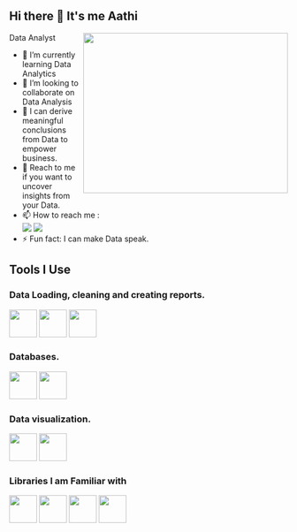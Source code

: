 ## Hi there 👋 It's me Aathi

Data Analyst
<img align="right" width="370" height="290" src="https://media1.giphy.com/media/v1.Y2lkPTc5MGI3NjExdDQ0Ymx5cXc5c2ZzeWJwOGZmMHR1andwZnJ0Mm5jeXhhMnR4aXA3YSZlcD12MV9pbnRlcm5hbF9naWZfYnlfaWQmY3Q9Zw/3oKIPEqDGUULpEU0aQ/giphy.gif">            

- 🌱 I’m currently learning Data Analytics
- 👯 I’m looking to collaborate on Data Analysis
- 🤔 I can derive meaningful conclusions from Data to empower business.
- 💬 Reach to me if you want to uncover insights from your Data.
- 📫 How to reach me :
<br /> [<img src="https://img.shields.io/badge/Gmail-D14836?style=for-the-badge&logo-gmail&logoColor=white" />](mailto:aathimuthu00a@gmail.com) [<img src="https://img.shields.io/badge/LinkedIn-0077B5?style=for-the-badge&logo=linkedin&logoColor=white" />](www.linkedin.com/in/aathimuthu)
- ⚡ Fun fact: I can make Data speak.

## Tools I Use
### Data Loading, cleaning and creating reports.
 <img height="50" width="50" src="https://img.icons8.com/?size=48&id=117561&format=png" />     <img height="50" width="50" src="https://img.icons8.com/?size=80&id=1Jl2zpR0qXAw&format=png" />    <img height="50" width="50" src="https://img.icons8.com/color/48/000000/mysql-logo.png"/> 

### Databases.
<img height="50" width="50" src="https://img.icons8.com/?size=48&id=yAk24Bd8TOKS&format=png"/> <img height="50" width="50" src="https://img.icons8.com/color/48/000000/mysql-logo.png"/> 

### Data visualization.
<img height="50" width="50" src="https://img.icons8.com/?size=48&id=9Kvi1p1F0tUo&format=png" />       <img height="50" width="50" src="https://img.icons8.com/?size=48&id=Ny0t2MYrJ70p&format=png" />

### Libraries I am Familiar with
<img height="50" width="50" src="https://img.icons8.com/?size=48&id=aR9CXyMagKIS&format=png"/>  <img height="50" width="50" src="https://img.icons8.com/?size=48&id=xSkewUSqtErH&format=png"/> <img height="50" width="50" src="https://seaborn.pydata.org/_images/logo-tall-lightbg.svg"/>  <img height="50" src="https://upload.wikimedia.org/wikipedia/commons/0/05/Scikit_learn_logo_small.svg"/> 
